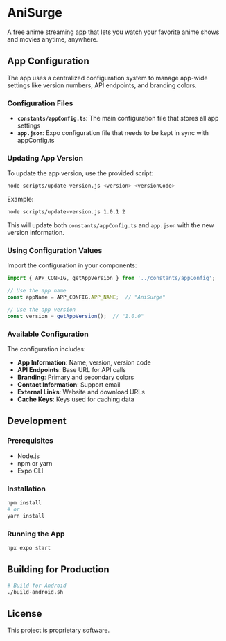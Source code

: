 # AniSurge

A free anime streaming app that lets you watch your favorite anime shows and movies anytime, anywhere.

## App Configuration

The app uses a centralized configuration system to manage app-wide settings like version numbers, API endpoints, and branding colors.

### Configuration Files

- **`constants/appConfig.ts`**: The main configuration file that stores all app settings
- **`app.json`**: Expo configuration file that needs to be kept in sync with appConfig.ts

### Updating App Version

To update the app version, use the provided script:

```bash
node scripts/update-version.js <version> <versionCode>
```

Example:
```bash
node scripts/update-version.js 1.0.1 2
```

This will update both `constants/appConfig.ts` and `app.json` with the new version information.

### Using Configuration Values

Import the configuration in your components:

```typescript
import { APP_CONFIG, getAppVersion } from '../constants/appConfig';

// Use the app name
const appName = APP_CONFIG.APP_NAME;  // "AniSurge"

// Use the app version
const version = getAppVersion();  // "1.0.0"
```

### Available Configuration

The configuration includes:

- **App Information**: Name, version, version code
- **API Endpoints**: Base URL for API calls
- **Branding**: Primary and secondary colors
- **Contact Information**: Support email
- **External Links**: Website and download URLs
- **Cache Keys**: Keys used for caching data

## Development

### Prerequisites

- Node.js
- npm or yarn
- Expo CLI

### Installation

```bash
npm install
# or
yarn install
```

### Running the App

```bash
npx expo start
```

## Building for Production

```bash
# Build for Android
./build-android.sh
```

## License

This project is proprietary software. 